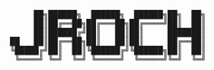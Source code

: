 <pre align="center">
     ██╗██████╗  ██████╗  ██████╗██╗  ██╗
     ██║██╔══██╗██╔═══██╗██╔════╝██║  ██║
     ██║██████╔╝██║   ██║██║     ███████║
██   ██║██╔══██╗██║   ██║██║     ██╔══██║
╚█████╔╝██║  ██║╚██████╔╝╚██████╗██║  ██║
 ╚════╝ ╚═╝  ╚═╝ ╚═════╝  ╚═════╝╚═╝  ╚═╝
</pre>
